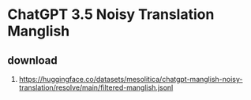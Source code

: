 # ChatGPT 3.5 Noisy Translation Manglish

## download

1. https://huggingface.co/datasets/mesolitica/chatgpt-manglish-noisy-translation/resolve/main/filtered-manglish.jsonl